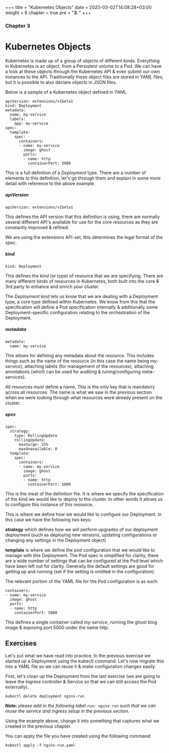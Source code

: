 +++
title = "Kubernetes Objects"
date = 2020-03-02T14:08:28+03:00
weight = 8
chapter = true
pre = "<b>3. </b>"
+++

<!-- Yaml and how K8s API works. Describe how we interact with k8s via the API , describe the k8s object expected fields and format. -->
### Chapter 3

# Kubernetes Objects

Kubernetes is made up of a group of objects of different kinds.
Everything in Kubernetes is an object, from a Persistent volume to a Pod.
We can have a look at these objects through the Kubernetes API & even
submit our own instances to the API.
Traditionally these object files are stored in YAML files, but it is
possible to also declare objects in JSON files.

Below is a sample of a Kubernetes object defined in YAML

```
apiVersion: extensions/v1beta1
kind: Deployment
metadata:
  name: my-service
  labels:
    app: my-service
spec:
  template:
    spec:
      containers:
      - name: my-service
        image: ghost
        ports:
        - name: http
          containerPort: 5000
```

This is a full definition of a _Deployment_ type.  There are a number
of elements to this definition, let's go through them and explain in
some more detail with reference to the above example.

##### apiVersion
```
apiVersion: extensions/v1beta1
```

This defines the API version that this definition is
using, there are normally several different API's available for use
for the core resources as they are constantly improved & refined.

We are using the extensions API-set, this determines the
legal format of the spec.

##### kind
```
kind: Deployment
```

This defines the _kind_ (or type) of resource that we are
specifying. There are many different kinds of resources in Kubernetes,
both built into the core & 3rd party to enhance and enrich your
cluster.

The _Deployment_ kind lets us know that we are dealing with a
Deployment type, a core type defined within Kubernetes. We know from
this that the specification will define a Pod specification internally
& additionally some Deployment-specific configuration relating to the
orchestration of the Deployment.

##### metadata
```
metadata:
  name: my-service
```

This allows for defining any metadata about the resource. This
includes things such as the name of the resource (in this case the
name being _my-service_), attaching labels (for management of the
resources), attaching annotations (which can be used for auditing &
tuning/configuring meta-services).

All resources _must_ define a name, This is the only key that is
mandatory across all resources. The name is what we saw in the
previous section when we were looking through what resources were
already present on the cluster.

##### spec
```
spec:
  strategy:
    type: RollingUpdate
    rollingUpdate:
      maxSurge: 25%
      maxUnavailable: 0
  template:
    spec:
      containers:
      - name: my-service
        image: ghost
        ports:
        - name: http
          containerPort: 5000
```

This is the meat of the definition file. It is where we
specify the specification of the kind we would like to deploy to the
cluster. In other words it allows us to configure this instance of
this resource.

This is where we define how we would like to configure our Deployment.
In this case we have the following two keys:

**strategy** which defines how we will perform upgrades of our
deployment deployment (such as deploying new versions, updating
configurations or changing any settings in the Deployment object)

**template** is where we define the pod configuration that we would
like to manage with this Deployment. The Pod spec is simplified for
clarity, there are a wide number of settings that can be configured at
the Pod level which have been left out for clarity. Generally the
default settings are good for getting up and running (set if the
setting is omitted in the configuration).

The relevant portion of the YAML file for the Pod configuration is as
such:

```
containers:
- name: my-service
  image: ghost
  ports:
  - name: http
    containerPort: 5000
```

This defines a single container called _my-service_, running the ghost blog
image & exposing port 5000 under the name _http_.


## Exercises

Let's put what we have read into practice. In the previous exercise we
started up a Deployment using the kubectl command. Let's now migrate
this into a YAML file so we can reuse it & make configuration changes
easily.


First, let's clean up the Deployment from the last exercise (we are
going to leave the Ingress controller & Service so that we can still
access the Pod externally).

```
kubectl delete deployment nginx-run
```

**Note:** _please add in the following label `run: nginx-run` such that
we can reuse the service and ingress setup in the previous section._

Using the example above, change it into something that captures what
we created in the previous chapter.

You can apply the file you have created using the following command:

```
kubectl apply -f nginx-run.yaml
```
